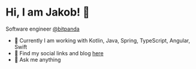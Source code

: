 # Hi, I am Jakob! 👋

Software engineer [@bitpanda](https://twitter.com/bitpanda)

- 🏢 Currently I am working with Kotlin, Java, Spring, TypeScript, Angular, Swift
- 📖 Find my social links and blog [here](https://bio.link/thejakeio)
- 💬 Ask me anything
